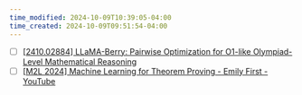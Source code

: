```yaml
---
time_modified: 2024-10-09T10:39:05-04:00
time_created: 2024-10-09T09:51:54-04:00
---
```


- [ ] [\[2410.02884\] LLaMA-Berry: Pairwise Optimization for O1-like Olympiad-Level Mathematical Reasoning](https://arxiv.org/abs/2410.02884)
- [ ] [\[M2L 2024\] Machine Learning for Theorem Proving - Emily First - YouTube](https://youtu.be/P_U_pARIi1g?si=lJGXQlOccXGmWfS5)